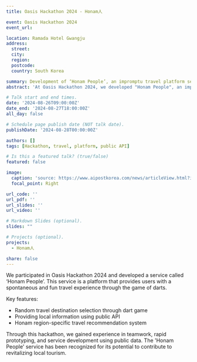 ```yaml
---
title: Oasis Hackathon 2024 - Honam人

event: Oasis Hackathon 2024
event_url: 

location: Ramada Hotel Gwangju
address:
  street: 
  city:
  region: 
  postcode: 
  country: South Korea

summary: Development of ‘Honam People’, an impromptu travel platform service using dart games
abstract: 'At Oasis Hackathon 2024, we developed "Honam People", an impromptu travel platform service through a dart game, utilizing public API. This service recommends travel destinations in the Honam region to users in a fun and unique way and helps them make impromptu travel plans.'

# Talk start and end times.
date: '2024-08-26T09:00:00Z'
date_end: '2024-08-27T18:00:00Z'
all_day: false

# Schedule page publish date (NOT talk date).
publishDate: '2024-08-28T00:00:00Z'

authors: []
tags: [Hackathon, travel, platform, public API]

# Is this a featured talk? (true/false)
featured: false

image:
  caption: 'source: https://www.aipostkorea.com/news/articleView.html?idxno=3341'
  focal_point: Right

url_code: ''
url_pdf: ''
url_slides: ''
url_video: ''

# Markdown Slides (optional).
slides: ""

# Projects (optional).
projects:
  - Honam人

share: false
---
```


We participated in Oasis Hackathon 2024 and developed a service called ‘Honam People’. This service is a platform that provides users with a spontaneous and fun travel experience through the game of darts.

Key features:
- Random travel destination selection through dart game
- Providing local information using public API
- Honam region-specific travel recommendation system

Through this hackathon, we gained experience in teamwork, rapid prototyping, and service development using public data. The 'Honam People' service has been recognized for its potential to contribute to revitalizing local tourism.